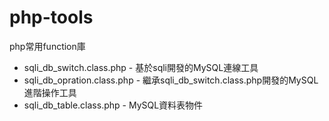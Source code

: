 # php-tools
php常用function庫

* sqli_db_switch.class.php - 基於sqli開發的MySQL連線工具
* sqli_db_opration.class.php - 繼承sqli_db_switch.class.php開發的MySQL進階操作工具
* sqli_db_table.class.php - MySQL資料表物件



